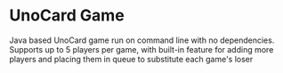# UnoCard Game 



Java based UnoCard game run on command line with no dependencies.
Supports up to 5 players per game, with built-in feature for adding more players and placing them in queue to substitute each game's loser
